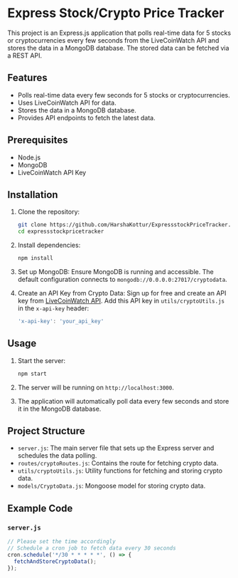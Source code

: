 # Express Stock/Crypto Price Tracker

This project is an Express.js application that polls real-time data for 5 stocks or cryptocurrencies every few seconds from the LiveCoinWatch API and stores the data in a MongoDB database. The stored data can be fetched via a REST API.

## Features

- Polls real-time data every few seconds for 5 stocks or cryptocurrencies.
- Uses LiveCoinWatch API for data.
- Stores the data in a MongoDB database.
- Provides API endpoints to fetch the latest data.

## Prerequisites

- Node.js
- MongoDB
- LiveCoinWatch API Key

## Installation

1. Clone the repository:
    ```sh
    git clone https://github.com/HarshaKottur/ExpressstockPriceTracker.git
    cd expressstockpricetracker
    ```

2. Install dependencies:
    ```sh
    npm install
    ```

3. Set up MongoDB:
    Ensure MongoDB is running and accessible. The default configuration connects to `mongodb://0.0.0.0:27017/cryptodata`.

4. Create an API Key from Crypto Data:
    Sign up for free and create an API key from [LiveCoinWatch API](https://www.livecoinwatch.com/tools/api).
    Add this API key in `utils/cryptoUtils.js` in the `x-api-key` header:
    ```js
    'x-api-key': 'your_api_key'
    ```

## Usage

1. Start the server:
    ```sh
    npm start
    ```

2. The server will be running on `http://localhost:3000`.

3. The application will automatically poll data every few seconds and store it in the MongoDB database.


## Project Structure

- `server.js`: The main server file that sets up the Express server and schedules the data polling.
- `routes/cryptoRoutes.js`: Contains the route for fetching crypto data.
- `utils/cryptoUtils.js`: Utility functions for fetching and storing crypto data.
- `models/CryptoData.js`: Mongoose model for storing crypto data.

## Example Code

### `server.js`
```js
// Please set the time accordingly
// Schedule a cron job to fetch data every 30 seconds
cron.schedule('*/30 * * * * *', () => {
  fetchAndStoreCryptoData();
});

